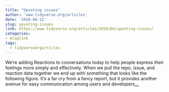 ```yaml
---
title: "Upvoting issues"
author: 'www.tidyverse.org/articles'
date: '2018-04-12'
slug: upvoting-issues
link: https://www.tidyverse.org/articles/2018/04/upvoting-issues/
categories:
- bloglink
tags:
  - tidyverseorgarticles
---
```


We’re adding Reactions to conversations today to help people express their feelings more simply and effectively. When we pull the repo, issue, and reaction data together we end up with something that looks like the following figure. It’s a far cry from a fancy report, but it provides another avenue for easy communication among users and developers[... <i class="fas fa-external-link-alt"></i>](https://www.tidyverse.org/articles/2018/04/upvoting-issues/)

